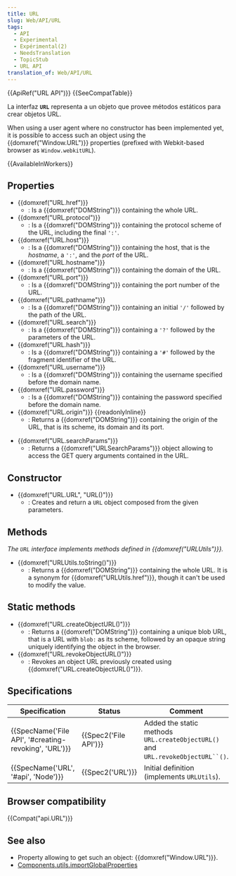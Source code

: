 ```yaml
---
title: URL
slug: Web/API/URL
tags:
  - API
  - Experimental
  - Expérimental(2)
  - NeedsTranslation
  - TopicStub
  - URL API
translation_of: Web/API/URL
---
```


{{ApiRef("URL API")}} {{SeeCompatTable}}

La interfaz **`URL`** representa a un objeto que provee métodos estáticos para crear objetos URL.

When using a user agent where no constructor has been implemented yet, it is possible to access such an object using the {{domxref("Window.URL")}} properties (prefixed with Webkit-based browser as `Window.webkitURL`).

{{AvailableInWorkers}}

## Properties

- {{domxref("URL.href")}}
  - : Is a {{domxref("DOMString")}} containing the whole URL.
- {{domxref("URL.protocol")}}
  - : Is a {{domxref("DOMString")}} containing the protocol scheme of the URL, including the final `':'`.
- {{domxref("URL.host")}}
  - : Is a {{domxref("DOMString")}} containing the host, that is the _hostname_, a `':'`, and the _port_ of the URL.
- {{domxref("URL.hostname")}}
  - : Is a {{domxref("DOMString")}} containing the domain of the URL.
- {{domxref("URL.port")}}
  - : Is a {{domxref("DOMString")}} containing the port number of the URL.
- {{domxref("URL.pathname")}}
  - : Is a {{domxref("DOMString")}} containing an initial `'/'` followed by the path of the URL.
- {{domxref("URL.search")}}
  - : Is a {{domxref("DOMString")}} containing a `'?'` followed by the parameters of the URL.
- {{domxref("URL.hash")}}
  - : Is a {{domxref("DOMString")}} containing a `'#'` followed by the fragment identifier of the URL.
- {{domxref("URL.username")}}
  - : Is a {{domxref("DOMString")}} containing the username specified before the domain name.
- {{domxref("URL.password")}}
  - : Is a {{domxref("DOMString")}} containing the password specified before the domain name.
- {{domxref("URL.origin")}} {{readonlyInline}}
  - : Returns a {{domxref("DOMString")}} containing the origin of the URL, that is its scheme, its domain and its port.

<!---->

- {{domxref("URL.searchParams")}}
  - : Returns a {{domxref("URLSearchParams")}} object allowing to access the GET query arguments contained in the URL.

## Constructor

- {{domxref("URL.URL", "URL()")}}
  - : Creates and return a `URL` object composed from the given parameters.

## Methods

_The `URL` interface implements methods defined in {{domxref("URLUtils")}}._

- {{domxref("URLUtils.toString()")}}
  - : Returns a {{domxref("DOMString")}} containing the whole URL. It is a synonym for {{domxref("URLUtils.href")}}, though it can't be used to modify the value.

## Static methods

- {{domxref("URL.createObjectURL()")}}
  - : Returns a {{domxref("DOMString")}} containing a unique blob URL, that is a URL with `blob:` as its scheme, followed by an opaque string uniquely identifying the object in the browser.
- {{domxref("URL.revokeObjectURL()")}}
  - : Revokes an object URL previously created using {{domxref("URL.createObjectURL()")}}.

## Specifications

| Specification                                                            | Status                       | Comment                                                                           |
| ------------------------------------------------------------------------ | ---------------------------- | --------------------------------------------------------------------------------- |
| {{SpecName('File API', '#creating-revoking', 'URL')}} | {{Spec2('File API')}} | Added the static methods `URL.createObjectURL()` and ` URL.revokeObjectURL``() `. |
| {{SpecName('URL', '#api', 'Node')}}                         | {{Spec2('URL')}}         | Initial definition (implements `URLUtils`).                                       |

## Browser compatibility

{{Compat("api.URL")}}

## See also

- Property allowing to get such an object: {{domxref("Window.URL")}}.
- [Components.utils.importGlobalProperties](/es/docs/Components.utils.importGlobalProperties)
